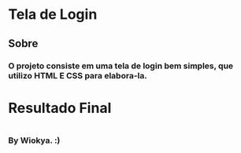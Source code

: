 # Tela de Login

## Sobre

### O projeto consiste em uma tela de login bem simples, que utilizo HTML E CSS para elabora-la.

# Resultado Final


#
### By Wiokya. :)
